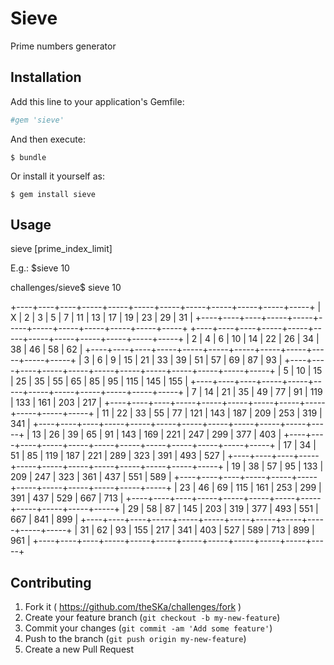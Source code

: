 # Sieve

Prime numbers generator

## Installation

Add this line to your application's Gemfile:

```ruby
#gem 'sieve'
```

And then execute:

    $ bundle

Or install it yourself as:

    $ gem install sieve

## Usage

sieve [prime_index_limit]

E.g.:
$sieve 10

challenges/sieve$ sieve 10

+----+----+----+-----+-----+-----+-----+-----+-----+-----+-----+-----+
| X  | 2  | 3  | 5   | 7   | 11  | 13  | 17  | 19  | 23  | 29  | 31  |
+----+----+----+-----+-----+-----+-----+-----+-----+-----+-----+-----+
+----+----+----+-----+-----+-----+-----+-----+-----+-----+-----+-----+
| 2  | 4  | 6  | 10  | 14  | 22  | 26  | 34  | 38  | 46  | 58  | 62  |
+----+----+----+-----+-----+-----+-----+-----+-----+-----+-----+-----+
| 3  | 6  | 9  | 15  | 21  | 33  | 39  | 51  | 57  | 69  | 87  | 93  |
+----+----+----+-----+-----+-----+-----+-----+-----+-----+-----+-----+
| 5  | 10 | 15 | 25  | 35  | 55  | 65  | 85  | 95  | 115 | 145 | 155 |
+----+----+----+-----+-----+-----+-----+-----+-----+-----+-----+-----+
| 7  | 14 | 21 | 35  | 49  | 77  | 91  | 119 | 133 | 161 | 203 | 217 |
+----+----+----+-----+-----+-----+-----+-----+-----+-----+-----+-----+
| 11 | 22 | 33 | 55  | 77  | 121 | 143 | 187 | 209 | 253 | 319 | 341 |
+----+----+----+-----+-----+-----+-----+-----+-----+-----+-----+-----+
| 13 | 26 | 39 | 65  | 91  | 143 | 169 | 221 | 247 | 299 | 377 | 403 |
+----+----+----+-----+-----+-----+-----+-----+-----+-----+-----+-----+
| 17 | 34 | 51 | 85  | 119 | 187 | 221 | 289 | 323 | 391 | 493 | 527 |
+----+----+----+-----+-----+-----+-----+-----+-----+-----+-----+-----+
| 19 | 38 | 57 | 95  | 133 | 209 | 247 | 323 | 361 | 437 | 551 | 589 |
+----+----+----+-----+-----+-----+-----+-----+-----+-----+-----+-----+
| 23 | 46 | 69 | 115 | 161 | 253 | 299 | 391 | 437 | 529 | 667 | 713 |
+----+----+----+-----+-----+-----+-----+-----+-----+-----+-----+-----+
| 29 | 58 | 87 | 145 | 203 | 319 | 377 | 493 | 551 | 667 | 841 | 899 |
+----+----+----+-----+-----+-----+-----+-----+-----+-----+-----+-----+
| 31 | 62 | 93 | 155 | 217 | 341 | 403 | 527 | 589 | 713 | 899 | 961 |
+----+----+----+-----+-----+-----+-----+-----+-----+-----+-----+-----+



## Contributing

1. Fork it ( https://github.com/theSKa/challenges/fork )
2. Create your feature branch (`git checkout -b my-new-feature`)
3. Commit your changes (`git commit -am 'Add some feature'`)
4. Push to the branch (`git push origin my-new-feature`)
5. Create a new Pull Request
